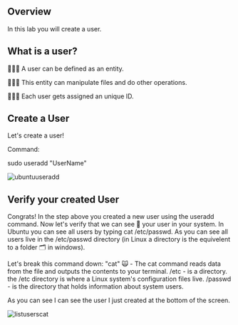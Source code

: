 ## Overview

In this lab you will create a user. 

## What is a user?

👨🏾‍💻 A user can be defined as an entity. 

👨🏾‍💻 This entity can manipulate files and do other operations. 

👨🏾‍💻 Each user gets assigned an unique ID.


## Create a User
Let's create a user!

Command: 

sudo useradd "UserName"



![ubuntuuseradd](https://user-images.githubusercontent.com/109482212/179629117-5ff73760-8dca-42bd-831b-2100201fc7aa.jpg)


## Verify your created User

Congrats! In the step above you created a new user using the useradd command. Now let's verify that we can see 👀 your user in your system. 
In Ubuntu you can see all users by typing cat /etc/passwd. As you can see all users live in the /etc/passwd directory (in Linux a directory is the equivelent to a folder 🗂 in windows).

Let's break this command down:
"cat" 🙀 - The cat command reads data from the file and outputs the contents to your terminal. 
/etc - is a directory. the /etc directory is where a Linux system's configuration files live.
/passwd - is the directory that holds information about system users.

As you can see I can see the user I just created at the bottom of the screen.

![listuserscat](https://user-images.githubusercontent.com/109482212/179630472-cb65bc96-941d-4f3a-b2f6-36068a580228.jpg)

